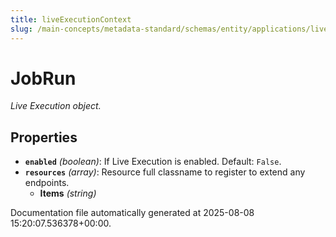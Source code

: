 ```yaml
---
title: liveExecutionContext
slug: /main-concepts/metadata-standard/schemas/entity/applications/liveexecutioncontext
---
```


# JobRun

*Live Execution object.*

## Properties

- **`enabled`** *(boolean)*: If Live Execution is enabled. Default: `False`.
- **`resources`** *(array)*: Resource full classname to register to extend any endpoints.
  - **Items** *(string)*


Documentation file automatically generated at 2025-08-08 15:20:07.536378+00:00.
